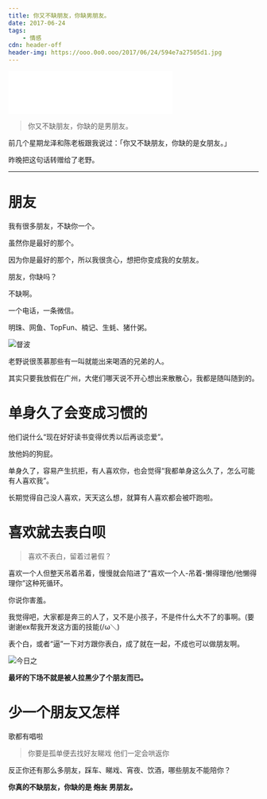 ```yaml
---
title: 你又不缺朋友，你缺男朋友。
date: 2017-06-24
tags:
	- 情感
cdn: header-off
header-img: https://ooo.0o0.ooo/2017/06/24/594e7a27505d1.jpg
---
```


<iframe frameborder="no" border="0" marginwidth="0" marginheight="0" width=330 height=86 src="//music.163.com/outchain/player?type=2&id=26112696&auto=1&height=66"></iframe>

>你又不缺朋友，你缺的是男朋友。

前几个星期龙泽和陈老板跟我说过：「你又不缺朋友，你缺的是女朋友。」

昨晚把这句话转赠给了老野。
***

# 朋友

我有很多朋友，不缺你一个。

虽然你是最好的那个。

因为你是最好的那个，所以我很贪心，想把你变成我的女朋友。

朋友，你缺吗？

不缺啊。

一个电话，一条微信。

明珠、网鱼、TopFun、楠记、生蚝、猪什粥。

![督波](https://ooo.0o0.ooo/2017/06/24/594e7b5c64860.jpg)

老野说很羡慕那些有一叫就能出来喝酒的兄弟的人。

其实只要我放假在广州，大佬们哪天说不开心想出来散散心，我都是随叫随到的。

# 单身久了会变成习惯的

他们说什么“现在好好读书变得优秀以后再谈恋爱”。

放他妈的狗屁。

单身久了，容易产生抗拒，有人喜欢你，也会觉得“我都单身这么久了，怎么可能有人喜欢我”。

长期觉得自己没人喜欢，天天这么想，就算有人喜欢都会被吓跑啦。

# 喜欢就去表白呗

>喜欢不表白，留着过暑假？

喜欢一个人但整天吊着吊着，慢慢就会陷进了“喜欢一个人-吊着-懒得理他/他懒得理你”这种死循环。

你说你害羞。

我觉得吧，大家都是奔三的人了，又不是小孩子，不是件什么大不了的事啊。(要谢谢ex帮我开发这方面的技能(/ω＼)

表个白，或者“逼”一下对方跟你表白，成了就在一起，不成也可以做朋友啊。

![今日之](https://ooo.0o0.ooo/2017/06/24/594e7a2820e16.jpg)

**最坏的下场不就是被人拉黑少了个朋友而已。**

# 少一个朋友又怎样

歌都有唱啦

>你要是孤单便去找好友睇戏
他们一定会哄返你

反正你还有那么多朋友，踩车、睇戏、宵夜、饮酒，哪些朋友不能陪你？

**你真的不缺朋友，你缺的是 <del>炮友</del> 男朋友。**